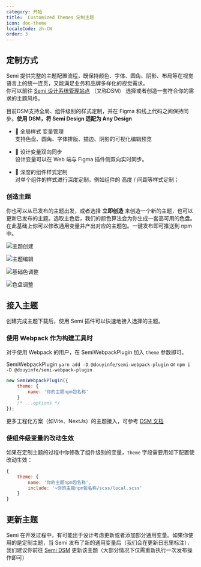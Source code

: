 ```yaml
---
category: 开始
title:  Customized Themes 定制主题
icon: doc-theme
localeCode: zh-CN
order: 3
---
```


## 定制方式

Semi 提供完整的主题配置流程，既保持颜色、字体、圆角、阴影、布局等在视觉语言上的统一连贯，又能满足业务和品牌多样化的视觉需求。  
你可以前往 [Semi 设计系统管理站点](https://semi.design/dsm/) （又称DSM） 选择或者创造一套符合你的需求的主题风格。

目前DSM支持全局、组件级别的样式定制，并在 Figma 和线上代码之间保持同步。**使用 DSM，将 Semi Design 适配为 Any Design**

- 🎨 全局样式 变量管理  
支持色盘、圆角、字体排版、描边、阴影的可视化编辑预览  

- 🔁 设计变量双向同步  
设计变量可以在 Web 端与 Figma 插件侧双向实时同步。  

- 🧩 深度的组件样式定制  
对单个组件的样式进行深度定制，例如组件的 高度 / 间距等样式定制；  

### 创造主题

你也可以从已发布的主题出发，或者选择 **立即创造** 来创造一个新的主题，也可以更新已发布的主题。选取主色后，我们的颜色算法会为你生成一套高可用的色盘。在此基础上你可以修改通用变量并产出对应的主题包。一键发布即可推送到 npm 中。

![主题创建](https://lf9-static.bytednsdoc.com/obj/eden-cn/nuhpxphk/dsm/dsm_welcome.png)

![主题编辑](https://lf9-static.bytednsdoc.com/obj/eden-cn/nuhpxphk/dsm/dsm_console.png)

![基础色调整](https://lf9-static.bytednsdoc.com/obj/eden-cn/nuhpxphk/dsm/dsm_palette.png)

![色盘调整](https://lf9-static.bytednsdoc.com/obj/eden-cn/nuhpxphk/dsm/dsm_usage.png)

## 接入主题

创建完成主题下载后，使用 Semi 插件可以快速地接入选择的主题。

### 使用 Webpack 作为构建工具时

对于使用 Webpack 的用户，在 SemiWebpackPlugin 加入 `theme` 参数即可。

SemiWebpackPlugin  `yarn add -D @douyinfe/semi-webpack-plugin` or `npm i -D @douyinfe/semi-webpack-plugin`

```jsx
new SemiWebpackPlugin({
    theme: {
        name: '你的主题npm包名称'
    }
    /* ...options */
});
```

更多工程化方案（如Vite、NextJs）的主题接入，可参考 [DSM 文档](https://semi.design/dsm_manual/zh-CN/web/use#dsm_%E5%A6%82%E4%BD%95%E6%B6%88%E8%B4%B9%E4%B8%BB%E9%A2%98)

### 使组件级变量的改动生效

如果在定制主题的过程中你修改了组件级别的变量，`theme` 字段需要用如下配置使改动生效：
```javascript
{
    theme: {
        name: '你的主题npm包名称',
        include: '~你的主题npm包名称/scss/local.scss'
    }
}
```


## 更新主题

Semi 在开发过程中，有可能出于设计考虑更新或者添加部分通用变量。如果你使用的是定制主题，当 Semi 发布了新的通用变量后（我们会在更新日志里标注），我们建议你前往 [Semi DSM](https://semi.design/dsm/) 更新该主题（大部分情况下仅需重新执行一次发布操作即可）

